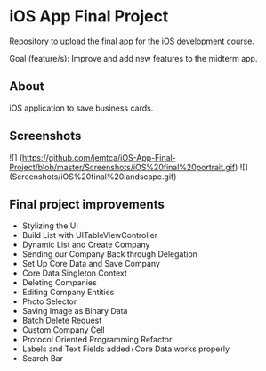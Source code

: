 # iOS App Final Project

Repository to upload the final app for the iOS development course.

Goal (feature/s): Improve and add new features to the midterm app.

## About
iOS application to save business cards.

## Screenshots
![] (https://github.com/jemtca/iOS-App-Final-Project/blob/master/Screenshots/iOS%20final%20portrait.gif)
![] (Screenshots/iOS%20final%20landscape.gif)

## Final project improvements
* Stylizing the UI
* Build List with UITableViewController
* Dynamic List and Create Company
* Sending our Company Back through Delegation
* Set Up Core Data and Save Company
* Core Data Singleton Context
* Deleting Companies
* Editing Company Entities
* Photo Selector
* Saving Image as Binary Data
* Batch Delete Request
* Custom Company Cell
* Protocol Oriented Programming Refactor
* Labels and Text Fields added+Core Data works properly
* Search Bar
